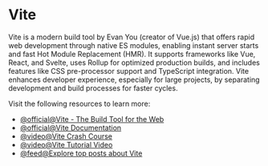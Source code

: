 # Vite

Vite is a modern build tool by Evan You (creator of Vue.js) that offers rapid web development through native ES modules, enabling instant server starts and fast Hot Module Replacement (HMR). It supports frameworks like Vue, React, and Svelte, uses Rollup for optimized production builds, and includes features like CSS pre-processor support and TypeScript integration. Vite enhances developer experience, especially for large projects, by separating development and build processes for faster cycles.

Visit the following resources to learn more:

- [@official@Vite - The Build Tool for the Web](https://vite.dev)
- [@official@Vite Documentation](https://vite.dev/guide/)
- [@video@Vite Crash Course](https://youtu.be/LQQ3CR2JTX8)
- [@video@Vite Tutorial Video](https://www.youtube.com/watch?v=VAeRhmpcWEQ)
- [@feed@Explore top posts about Vite](https://app.daily.dev/tags/vite?ref=roadmapsh)
